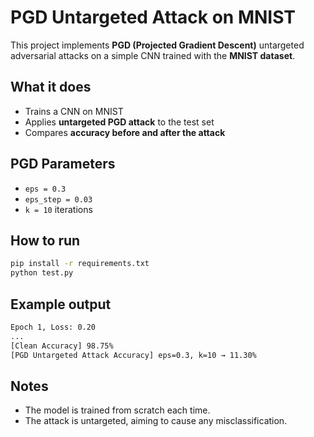 # PGD Untargeted Attack on MNIST

This project implements **PGD (Projected Gradient Descent)** untargeted adversarial attacks on a simple CNN trained with the **MNIST dataset**.

## What it does

- Trains a CNN on MNIST
- Applies **untargeted PGD attack** to the test set
- Compares **accuracy before and after the attack**

## PGD Parameters

- `eps = 0.3`
- `eps_step = 0.03`
- `k = 10` iterations

## How to run

```bash
pip install -r requirements.txt
python test.py
```
## Example output
```bash
Epoch 1, Loss: 0.20
...
[Clean Accuracy] 98.75%
[PGD Untargeted Attack Accuracy] eps=0.3, k=10 → 11.30%
```

## Notes
- The model is trained from scratch each time.
- The attack is untargeted, aiming to cause any misclassification.
